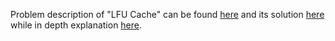 Problem description of "LFU Cache" can be found [here](https://leetcode.com/problems/lfu-cache/description/) and its solution [here](https://github.com/aurimas13/Solutions-To-Problems/blob/main/LeetCode/Python%20Solutions/LFU%20Cache/cache.py) while in depth explanation [here](https://leetcode.com/problems/lfu-cache/solutions/3479672/python-solution-beats-99/).
